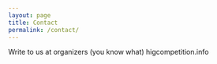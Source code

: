 ```yaml
---
layout: page
title: Contact
permalink: /contact/
---
```


Write to us at organizers (you know what) higcompetition.info

